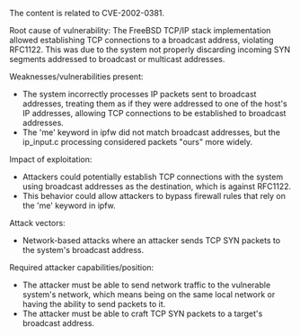 The content is related to CVE-2002-0381.

Root cause of vulnerability:
The FreeBSD TCP/IP stack implementation allowed establishing TCP connections to a broadcast address, violating RFC1122. This was due to the system not properly discarding incoming SYN segments addressed to broadcast or multicast addresses.

Weaknesses/vulnerabilities present:
- The system incorrectly processes IP packets sent to broadcast addresses, treating them as if they were addressed to one of the host's IP addresses, allowing TCP connections to be established to broadcast addresses.
- The 'me' keyword in ipfw did not match broadcast addresses, but the ip_input.c processing considered packets "ours" more widely.

Impact of exploitation:
- Attackers could potentially establish TCP connections with the system using broadcast addresses as the destination, which is against RFC1122.
- This behavior could allow attackers to bypass firewall rules that rely on the 'me' keyword in ipfw.

Attack vectors:
- Network-based attacks where an attacker sends TCP SYN packets to the system's broadcast address.

Required attacker capabilities/position:
- The attacker must be able to send network traffic to the vulnerable system's network, which means being on the same local network or having the ability to send packets to it.
- The attacker must be able to craft TCP SYN packets to a target's broadcast address.